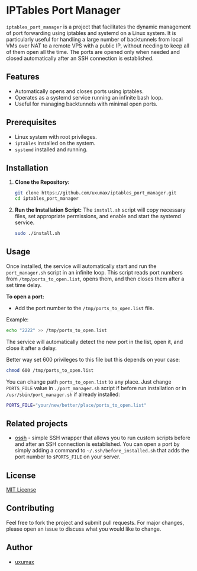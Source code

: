 # IPTables Port Manager

`iptables_port_manager` is a project that facilitates the dynamic management of port forwarding using iptables and systemd on a Linux system. It is particularly useful for handling a large number of backtunnels from local VMs over NAT to a remote VPS with a public IP, without needing to keep all of them open all the time. The ports are opened only when needed and closed automatically after an SSH connection is established.

## Features
- Automatically opens and closes ports using iptables.
- Operates as a systemd service running an infinite bash loop.
- Useful for managing backtunnels with minimal open ports.

## Prerequisites
- Linux system with root privileges.
- `iptables` installed on the system.
- `systemd` installed and running.

## Installation

1. **Clone the Repository:**
    ```sh
    git clone https://github.com/uxumax/iptables_port_manager.git
    cd iptables_port_manager
    ```

2. **Run the Installation Script:**
    The `install.sh` script will copy necessary files, set appropriate permissions, and enable and start the systemd service.
    ```sh
    sudo ./install.sh
    ```

## Usage

Once installed, the service will automatically start and run the `port_manager.sh` script in an infinite loop. This script reads port numbers from `/tmp/ports_to_open.list`, opens them, and then closes them after a set time delay.

**To open a port:**
- Add the port number to the `/tmp/ports_to_open.list` file.

Example:
```sh
echo "2222" >> /tmp/ports_to_open.list
```

The service will automatically detect the new port in the list, open it, and close it after a delay.

Better way set 600 privileges to this file but this depends on your case:
```sh
chmod 600 /tmp/ports_to_open.list
```

You can change path `ports_to_open.list` to any place. 
Just change `PORTS_FILE` value in `./port_manager.sh` script if before run installation or in `/usr/sbin/port_manager.sh` if already installed:
```sh
PORTS_FILE="your/new/better/place/ports_to_open.list"
```

## Related projects
- [ossh](https://github.com/uxumax/ossh) - simple SSH wrapper that allows you to run custom scripts before and after an SSH connection is established. You can open a port by simply adding a command to `~/.ssh/before_installed.sh` that adds the port number to `$PORTS_FILE` on your server.

## License
[MIT License](LICENSE)

## Contributing

Feel free to fork the project and submit pull requests. For major changes, please open an issue to discuss what you would like to change.

## Author
- [uxumax](https://github.com/uxumax)

